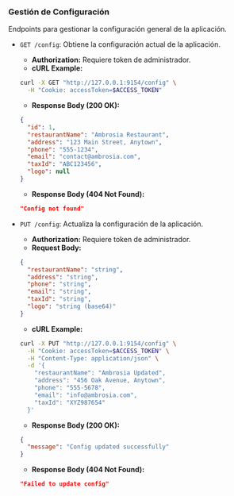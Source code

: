 ### Gestión de Configuración

Endpoints para gestionar la configuración general de la aplicación.

- `GET /config`: Obtiene la configuración actual de la aplicación.
  - **Authorization:** Requiere token de administrador.
  - **cURL Example:**
  ```bash
  curl -X GET "http://127.0.0.1:9154/config" \
    -H "Cookie: accessToken=$ACCESS_TOKEN"
  ```
  - **Response Body (200 OK):**
  ```json
  {
    "id": 1,
    "restaurantName": "Ambrosia Restaurant",
    "address": "123 Main Street, Anytown",
    "phone": "555-1234",
    "email": "contact@ambrosia.com",
    "taxId": "ABC123456",
    "logo": null
  }
  ```
  - **Response Body (404 Not Found):**
  ```json
  "Config not found"
  ```

- `PUT /config`: Actualiza la configuración de la aplicación.
  - **Authorization:** Requiere token de administrador.
  - **Request Body:**
  ```json
  {
    "restaurantName": "string",
    "address": "string",
    "phone": "string",
    "email": "string",
    "taxId": "string",
    "logo": "string (base64)"
  }
  ```
  - **cURL Example:**
  ```bash
  curl -X PUT "http://127.0.0.1:9154/config" \
    -H "Cookie: accessToken=$ACCESS_TOKEN" \
    -H "Content-Type: application/json" \
    -d '{
      "restaurantName": "Ambrosia Updated",
      "address": "456 Oak Avenue, Anytown",
      "phone": "555-5678",
      "email": "info@ambrosia.com",
      "taxId": "XYZ987654"
    }'
  ```
  - **Response Body (200 OK):**
  ```json
  {
    "message": "Config updated successfully"
  }
  ```
  - **Response Body (404 Not Found):**
  ```json
  "Failed to update config"
  ```
